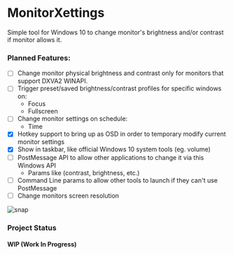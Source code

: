 # MonitorXettings
Simple tool for Windows 10 to change monitor's brightness and/or contrast if monitor allows it.

### Planned Features:

- [ ] Change monitor physical brightness and contrast only for monitors that support DXVA2 WINAPI.
- [ ] Trigger preset/saved brightness/contrast profiles for specific windows on:
  - Focus
  - Fullscreen
- [ ] Change monitor settings on schedule:
  - Time
- [x] Hotkey support to bring up as OSD in order to temporary modify current monitor settings
- [x] Show in taskbar, like official Windows 10 system tools (eg. volume)
- [ ] PostMessage API to allow other applications to change it via this Windows API
  - Params like (contrast, brightness, etc.)
- [ ] Command Line params to allow other tools to launch if they can't use PostMessage
- [ ] Change monitors screen resolution

![snap](https://pbs.twimg.com/media/EX-4hq0UMAAzqlM?format=png)

### Project Status
#### WIP (Work In Progress)
